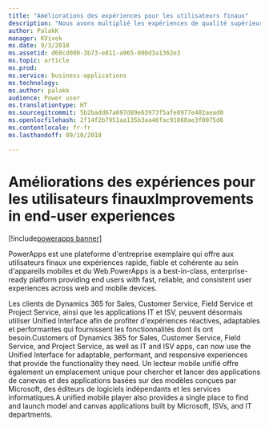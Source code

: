 ```yaml
---
title: "Améliorations des expériences pour les utilisateurs finaux"
description: "Nous avons multiplié les expériences de qualité supérieure pour les utilisateurs finaux."
author: PalakK
manager: KVivek
ms.date: 9/3/2018
ms.assetid: d68cd080-3b73-e811-a965-000d3a1362e3
ms.topic: article
ms.prod: 
ms.service: business-applications
ms.technology: 
ms.author: palakk
audience: Power user
ms.translationtype: HT
ms.sourcegitcommit: 5b2badd67a697d89e63973f5afe0977e402aead0
ms.openlocfilehash: 2f14f2b7951aa135b3aa46fac91868ae3f0075d6
ms.contentlocale: fr-fr
ms.lasthandoff: 09/10/2018

---
```

# <a name="improvements-in-end-user-experiences"></a><span data-ttu-id="2047e-103">Améliorations des expériences pour les utilisateurs finaux</span><span class="sxs-lookup"><span data-stu-id="2047e-103">Improvements in end-user experiences</span></span>


[!include[powerapps banner](../includes/powerapps.md)]

<span data-ttu-id="2047e-104">PowerApps est une plateforme d'entreprise exemplaire qui offre aux utilisateurs finaux une expériences rapide, fiable et cohérente au sein d'appareils mobiles et du Web.</span><span class="sxs-lookup"><span data-stu-id="2047e-104">PowerApps is a best-in-class, enterprise-ready platform providing end users with fast, reliable, and consistent user experiences across web and mobile devices.</span></span>

<span data-ttu-id="2047e-105">Les clients de Dynamics 365 for Sales, Customer Service, Field Service et Project Service, ainsi que les applications IT et ISV, peuvent désormais utiliser Unified Interface afin de profiter d'expériences réactives, adaptables et performantes qui fournissent les fonctionnalités dont ils ont besoin.</span><span class="sxs-lookup"><span data-stu-id="2047e-105">Customers of Dynamics 365 for Sales, Customer Service, Field Service, and Project Service, as well as IT and ISV apps, can now use the Unified Interface for adaptable, performant, and responsive experiences that provide the functionality they need.</span></span> <span data-ttu-id="2047e-106">Un lecteur mobile unifié offre également un emplacement unique pour chercher et lancer des applications de canevas et des applications basées sur des modèles conçues par Microsoft, des éditeurs de logiciels indépendants et les services informatiques.</span><span class="sxs-lookup"><span data-stu-id="2047e-106">A unified mobile player also provides a single place to find and launch model and canvas applications built by Microsoft, ISVs, and IT departments.</span></span>

